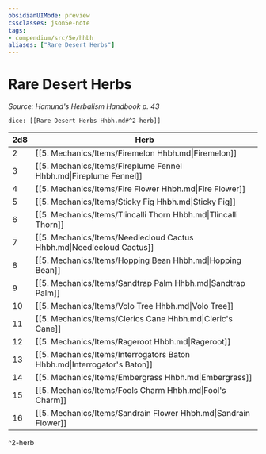 ```yaml
---
obsidianUIMode: preview
cssclasses: json5e-note
tags:
- compendium/src/5e/hhbh
aliases: ["Rare Desert Herbs"]
---
```

# Rare Desert Herbs
*Source: Hamund's Herbalism Handbook p. 43* 

`dice: [[Rare Desert Herbs Hhbh.md#^2-herb]]`

| 2d8 | Herb |
|-----|------|
| 2 | [[5. Mechanics/Items/Firemelon Hhbh.md\|Firemelon]] |
| 3 | [[5. Mechanics/Items/Fireplume Fennel Hhbh.md\|Fireplume Fennel]] |
| 4 | [[5. Mechanics/Items/Fire Flower Hhbh.md\|Fire Flower]] |
| 5 | [[5. Mechanics/Items/Sticky Fig Hhbh.md\|Sticky Fig]] |
| 6 | [[5. Mechanics/Items/Tlincalli Thorn Hhbh.md\|Tlincalli Thorn]] |
| 7 | [[5. Mechanics/Items/Needlecloud Cactus Hhbh.md\|Needlecloud Cactus]] |
| 8 | [[5. Mechanics/Items/Hopping Bean Hhbh.md\|Hopping Bean]] |
| 9 | [[5. Mechanics/Items/Sandtrap Palm Hhbh.md\|Sandtrap Palm]] |
| 10 | [[5. Mechanics/Items/Volo Tree Hhbh.md\|Volo Tree]] |
| 11 | [[5. Mechanics/Items/Clerics Cane Hhbh.md\|Cleric's Cane]] |
| 12 | [[5. Mechanics/Items/Rageroot Hhbh.md\|Rageroot]] |
| 13 | [[5. Mechanics/Items/Interrogators Baton Hhbh.md\|Interrogator's Baton]] |
| 14 | [[5. Mechanics/Items/Embergrass Hhbh.md\|Embergrass]] |
| 15 | [[5. Mechanics/Items/Fools Charm Hhbh.md\|Fool's Charm]] |
| 16 | [[5. Mechanics/Items/Sandrain Flower Hhbh.md\|Sandrain Flower]] |
^2-herb